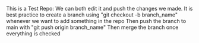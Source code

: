 This is a Test Repo:
We can both edit it and push the changes we made.
It is best practice to create a branch using "git checkout -b branch_name" whenever we want to add something in the repo
Then push the branch to main with "git push origin branch_name"
Then merge the branch once everything is checked
